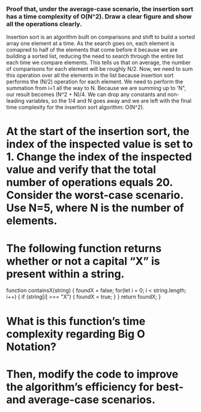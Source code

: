 ### Proof that, under the average-case scenario, the insertion sort has a time complexity of O(N^2). Draw a clear figure and show all the operations clearly.
Insertion sort is an algorithm built on comparisons and shift to build a sorted array one element at a time. As the search goes on, each element is comapred to half of the elements that come before it because we are building a sorted list, reducing the need to search through the entire list each time we compare elements. This tells us that on average, the number of comparisons for each element will be roughly N/2. Now, we need to sum this operation over all the elements in the list because insertion sort performs the (N/2) operation for each element. We need to perform the summation from i=1 all the way to N. Because we are summing up to 'N", our result becomes (N^2 + N)/4. We can drop any constants and non-leading variables, so the 1/4 and N goes away and we are left with the final time complexity for the insertion sort algorithm: O(N^2).

# At the start of the insertion sort, the index of the inspected value is set to 1. Change the index of the inspected value and verify that the total number of operations equals 20. Consider the worst-case scenario. Use N=5, where N is the number of elements.


# The following function returns whether or not a capital “X” is present within a string.
function containsX(string) {
	foundX = false;
	for(let i = 0; i < string.length; i++) { 
		if (string[i] === "X") {
			foundX = true; 
		}
	}
	return foundX; 
}

# What is this function’s time complexity regarding Big O Notation?


# Then, modify the code to improve the algorithm’s efficiency for best- and average-case scenarios.
